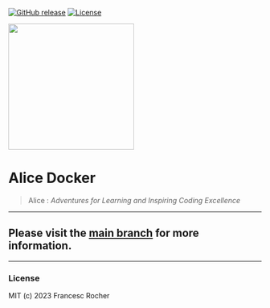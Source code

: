 [![GitHub release](https://img.shields.io/github/release/alice-adventures/docker.svg)](https://github.com/alice-adventures/docker/releases/latest)
[![License](https://img.shields.io/github/license/alice-adventures/docker.svg?color=blue)](https://github.com/alice-adventures/docker/blob/master/LICENSE)

<img src="https://raw.githubusercontent.com/wiki/alice-adventures/Alice/Alice_Adventures.png" width="250" />

# Alice Docker

> Alice : _Adventures for Learning and Inspiring Coding Excellence_

---
## Please visit the [main branch](https://github.com/alice-adventures/docker/tree/main) for more information.

---
### License
MIT (c) 2023 Francesc Rocher
